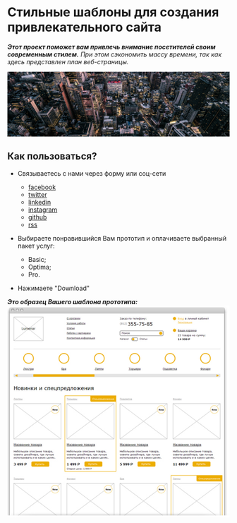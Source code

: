 # Стильные шаблоны для создания привлекательного сайта


***Этот проект поможет вам привлечь внимание посетителей своим современным стилем.*** _При этом сэкономить массу времени, так как здесь представлен план веб-страницы._

![Ваш дизайн](/assets/image/figma.png)

 ## Как пользоваться?
   + Cвязываетecь с нами через форму или соц-сети
     + [facebook](https://www.facebook.com/campaign/landing.php?campaign_id=1557999815&extra_1=s%7Cc%7C294723539698%7Ce%7Cfacebook%7C&placement=&creative=294723539698&keyword=facebook&partner_id=googlesem&extra_2=campaignid%3D1557999815%26adgroupid%3D58938663837%26matchtype%3De%26network%3Dg%26source%3Dnotmobile%26search_or_content%3Ds%26device%3Dc%26devicemodel%3D%26adposition%3D%26target%3D%26targetid%3Dkwd-541132862%26loc_physical_ms%3D1001493%26loc_interest_ms%3D%26feeditemid%3D%26param1%3D%26param2%3D&gclid=Cj0KCQjw4PKTBhD8ARIsAHChzRKlgHUsjS-oybPRPTiioorh77MqwlMdqEq6yE2PXyGMC4G9zhAtnO4aAiUDEALw_wcB)
      + [twitter](https://twitter.com/?lang=ru)
       + [linkedin](https://ru.linkedin.com/)
       + [instagram](https://www.instagram.com/)
       + [github](https://github.com/)
       + [rss](https://ru.wikipedia.org/wiki/RSS)

  + Выбираете понравившийся Вам прототип и оплачиваете выбранный пакет услуг: 
  
    + Basic;
    + Optima; 
    + Pro. 
   + Нажимаете "Download"

  ***Это образец Вашего шаблона прототипа:***
  ![образец](/assets/image/prototipe.png)
  
